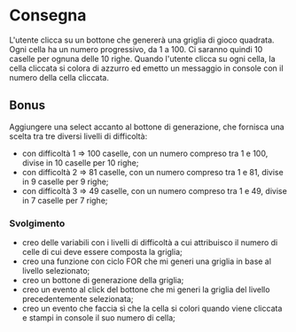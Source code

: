 # Consegna

L'utente clicca su un bottone che genererà una griglia di gioco quadrata.
Ogni cella ha un numero progressivo, da 1 a 100.
Ci saranno quindi 10 caselle per ognuna delle 10 righe.
Quando l'utente clicca su ogni cella, la cella cliccata si colora di azzurro ed emetto un messaggio in console con il numero della cella cliccata.

## Bonus

Aggiungere una select accanto al bottone di generazione, che fornisca una scelta tra tre diversi livelli di difficoltà:

- con difficoltà 1 => 100 caselle, con un numero compreso tra 1 e 100, divise in 10 caselle per 10 righe;
- con difficoltà 2 => 81 caselle, con un numero compreso tra 1 e 81, divise in 9 caselle per 9 righe;
- con difficoltà 3 => 49 caselle, con un numero compreso tra 1 e 49, divise in 7 caselle per 7 righe;

### Svolgimento

- creo delle variabili con i livelli di difficoltà a cui attribuisco il numero di celle di cui deve essere composta la griglia;
- creo una funzione con ciclo FOR che mi generi una griglia in base al livello selezionato;
- creo un bottone di generazione della griglia;
- creo un evento al click del bottone che mi generi la griglia del livello precedentemente selezionata;
- creo un evento che faccia sì che la cella si colori quando viene cliccata e stampi in console il suo numero di cella;

